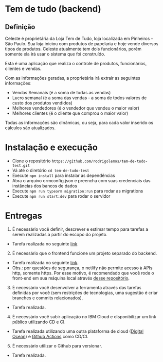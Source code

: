 # Tem de tudo (backend)

## Definição

Celeste é proprietária da Loja Tem de Tudo, loja localizada em Pinheiros - São Paulo. Sua loja iniciou com produtos de papelaria e hoje vende diversos tipos de produtos. Celeste atualmente tem dois funcionários, porém somente ela irá usar o sistema que foi construído.

Esta é uma aplicação que realiza o controle de produtos, funcionários, clientes e vendas.

Com as informações geradas, a proprietária irá extrair as seguintes informações:

- Vendas Semanais (é a soma de todas as vendas)
- Lucro semanal (é a soma das vendas - a soma de todos valores de custo dos produtos vendidos)
- Melhores vendedores (é o vendedor que vendeu o maior valor)
- Melhores clientes (é o cliente que comprou o maior valor)

Todas as informações são dinâmicas, ou seja, para cada valor inserido os cálculos são atualizados.

# Instalação e execução

- Clone o repositório ```https://github.com/rodrigolemos/tem-de-tudo-test.git```
- Vá até o diretório ```cd tem-de-tudo-test```
- Execute ```npm install``` para instalar as dependências
- Abra o arquivo ormconfig.json e preencha com suas credenciais das instâncias dos bancos de dados
- Execute ```npm run typeorm migration:run``` para rodar as migrations 
- Execute ```npm run start:dev``` para rodar o servidor

# Entregas

1) É necessário você definir, descrever e estimar tempo para tarefas a serem realizadas a partir do escopo do projeto.
- Tarefa realizada no seguinte [link](https://github.com/rodrigolemos/tem-de-tudo-test/blob/main/roadmap.md)

2) É necessário que o frontend funcione um projeto separado do backend.
- Tarefa realizada no seguinte [link](https://tem-de-tudo-test-rodrigo.netlify.app/).
- Obs.: por questões de segurança, o netlify não permite acesso à APIs http, somente https. Por esse motivo, é recomendado que você rode o front-end em sua máquina local através [desse repositório](https://github.com/rodrigolemos/tem-de-tudo-test-front).

3) É necessário você desenvolver a ferramenta através das tarefas definidas por você (sem restrições de tecnologias, uma sugestão é criar branches e commits relacionados).
- Tarefa realizada.

4) É necessário você subir aplicação no IBM Cloud e disponibilizar um link público utilizando CD e CI.
- Tarefa realizada utilizando uma outra plataforma de cloud ([Digital Ocean](https://www.digitalocean.com/)) e [Github Actions](https://github.com/features/actions) como CD/CI.

5) É necessário utilizar o Github para versionar.
- Tarefa realizada.